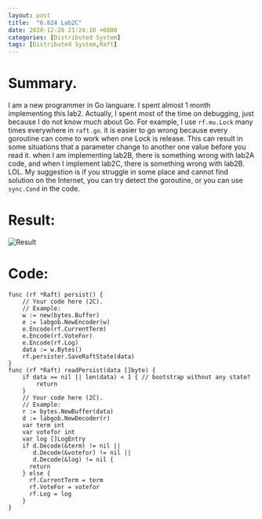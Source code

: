 ```yaml
---
layout: post
title:  "6.824 Lab2C"
date: 2020-12-28 21:24:10 +0800
categories: [Distributed System]
tags: [Distributed System,Raft]
---
```


# Summary.
I am a new programmer in Go languare. I spent almost 1 month implementing this lab2. Actually, I spent most of the time on debugging, just because I do not know much about Go. For example, I use `rf.mu.Lock` many times everywhere in `raft.go`. it is easier to go wrong because every goroutine can come to work when one Lock is release. This can result in some situations that a parameter change to another one value before you read it. when I am implementing lab2B, there is something wrong with lab2A code, and when I implement lab2C, there is something wrong with lab2B. LOL. My suggestion is if you struggle in some place and cannot find solution on the Internet, you can try detect the goroutine, or you can use `sync.Cond` in the code.

# Result:
![Result](https://raw.githubusercontent.com/cheng1621/HelloMike.github.io/master/assets/img/sample/6824_lab2C_result.png)

# Code:
```
func (rf *Raft) persist() {
	// Your code here (2C).
	// Example:
	w := new(bytes.Buffer)
	e := labgob.NewEncoder(w)
	e.Encode(rf.CurrentTerm)
	e.Encode(rf.VoteFor)
	e.Encode(rf.Log)
	data := w.Bytes()
	rf.persister.SaveRaftState(data)
}
func (rf *Raft) readPersist(data []byte) {
	if data == nil || len(data) < 1 { // bootstrap without any state?
		return
	}
	// Your code here (2C).
	// Example:
	r := bytes.NewBuffer(data)
	d := labgob.NewDecoder(r)
	var term int
	var votefor int
	var log []LogEntry
	if d.Decode(&term) != nil ||
	   d.Decode(&votefor) != nil ||
	   d.Decode(&log) != nil {
	  return
	} else {
	  rf.CurrentTerm = term
	  rf.VoteFor = votefor
	  rf.Log = log
	}
}
```